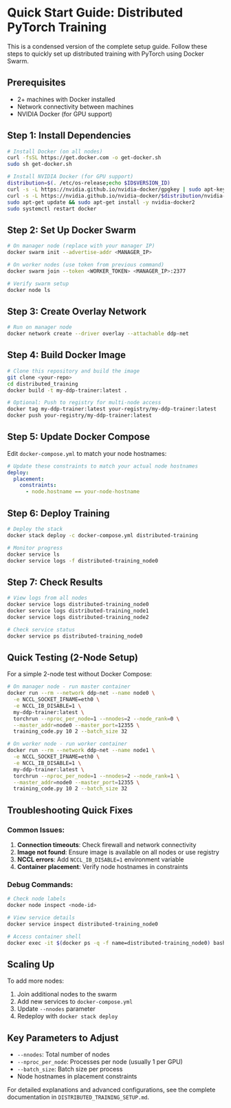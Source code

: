 # Quick Start Guide: Distributed PyTorch Training

This is a condensed version of the complete setup guide. Follow these steps to quickly set up distributed training with PyTorch using Docker Swarm.

## Prerequisites

- 2+ machines with Docker installed
- Network connectivity between machines
- NVIDIA Docker (for GPU support)

## Step 1: Install Dependencies

```bash
# Install Docker (on all nodes)
curl -fsSL https://get.docker.com -o get-docker.sh
sudo sh get-docker.sh

# Install NVIDIA Docker (for GPU support)
distribution=$(. /etc/os-release;echo $ID$VERSION_ID)
curl -s -L https://nvidia.github.io/nvidia-docker/gpgkey | sudo apt-key add -
curl -s -L https://nvidia.github.io/nvidia-docker/$distribution/nvidia-docker.list | sudo tee /etc/apt/sources.list.d/nvidia-docker.list
sudo apt-get update && sudo apt-get install -y nvidia-docker2
sudo systemctl restart docker
```

## Step 2: Set Up Docker Swarm

```bash
# On manager node (replace with your manager IP)
docker swarm init --advertise-addr <MANAGER_IP>

# On worker nodes (use token from previous command)
docker swarm join --token <WORKER_TOKEN> <MANAGER_IP>:2377

# Verify swarm setup
docker node ls
```

## Step 3: Create Overlay Network

```bash
# Run on manager node
docker network create --driver overlay --attachable ddp-net
```

## Step 4: Build Docker Image

```bash
# Clone this repository and build the image
git clone <your-repo>
cd distributed_training
docker build -t my-ddp-trainer:latest .

# Optional: Push to registry for multi-node access
docker tag my-ddp-trainer:latest your-registry/my-ddp-trainer:latest
docker push your-registry/my-ddp-trainer:latest
```

## Step 5: Update Docker Compose

Edit `docker-compose.yml` to match your node hostnames:

```yaml
# Update these constraints to match your actual node hostnames
deploy:
  placement:
    constraints:
      - node.hostname == your-node-hostname
```

## Step 6: Deploy Training

```bash
# Deploy the stack
docker stack deploy -c docker-compose.yml distributed-training

# Monitor progress
docker service ls
docker service logs -f distributed-training_node0
```

## Step 7: Check Results

```bash
# View logs from all nodes
docker service logs distributed-training_node0
docker service logs distributed-training_node1
docker service logs distributed-training_node2

# Check service status
docker service ps distributed-training_node0
```

## Quick Testing (2-Node Setup)

For a simple 2-node test without Docker Compose:

```bash
# On manager node - run master container
docker run --rm --network ddp-net --name node0 \
  -e NCCL_SOCKET_IFNAME=eth0 \
  -e NCCL_IB_DISABLE=1 \
  my-ddp-trainer:latest \
  torchrun --nproc_per_node=1 --nnodes=2 --node_rank=0 \
  --master_addr=node0 --master_port=12355 \
  training_code.py 10 2 --batch_size 32

# On worker node - run worker container
docker run --rm --network ddp-net --name node1 \
  -e NCCL_SOCKET_IFNAME=eth0 \
  -e NCCL_IB_DISABLE=1 \
  my-ddp-trainer:latest \
  torchrun --nproc_per_node=1 --nnodes=2 --node_rank=1 \
  --master_addr=node0 --master_port=12355 \
  training_code.py 10 2 --batch_size 32
```

## Troubleshooting Quick Fixes

### Common Issues:

1. **Connection timeouts**: Check firewall and network connectivity
2. **Image not found**: Ensure image is available on all nodes or use registry
3. **NCCL errors**: Add `NCCL_IB_DISABLE=1` environment variable
4. **Container placement**: Verify node hostnames in constraints

### Debug Commands:

```bash
# Check node labels
docker node inspect <node-id>

# View service details
docker service inspect distributed-training_node0

# Access container shell
docker exec -it $(docker ps -q -f name=distributed-training_node0) bash
```

## Scaling Up

To add more nodes:

1. Join additional nodes to the swarm
2. Add new services to `docker-compose.yml`
3. Update `--nnodes` parameter
4. Redeploy with `docker stack deploy`

## Key Parameters to Adjust

- `--nnodes`: Total number of nodes
- `--nproc_per_node`: Processes per node (usually 1 per GPU)
- `--batch_size`: Batch size per process
- Node hostnames in placement constraints

For detailed explanations and advanced configurations, see the complete documentation in `DISTRIBUTED_TRAINING_SETUP.md`. 